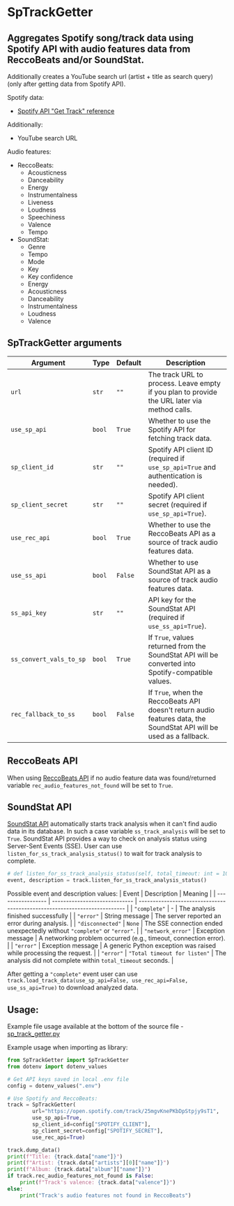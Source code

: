 # SpTrackGetter

## Aggregates Spotify song/track data using Spotify API with audio features data from ReccoBeats and/or SoundStat.
Additionally creates a YouTube search url (artist + title as search query) (only after getting data from Spotify API).

Spotify data:
- [Spotify API "Get Track" reference](https://developer.spotify.com/documentation/web-api/reference/get-track)

Additionally:
- YouTube search URL

Audio features:
- ReccoBeats:
    - Acousticness
    - Danceability
    - Energy
    - Instrumentalness
    - Liveness
    - Loudness
    - Speechiness
    - Valence
    - Tempo
- SoundStat:
    - Genre
    - Tempo
    - Mode
    - Key
    - Key confidence
    - Energy
    - Acousticness
    - Danceability
    - Instrumentalness
    - Loudness
    - Valence

## SpTrackGetter arguments
| Argument                | Type   | Default | Description                                                                                    |
| ----------------------- | ------ | ------- | ---------------------------------------------------------------------------------------------- |
| `url`                   | `str`  | `""`    | The track URL to process. Leave empty if you plan to provide the URL later via method calls.   |
| `use_sp_api`            | `bool` | `True`  | Whether to use the Spotify API for fetching track data.                                        |
| `sp_client_id`          | `str`  | `""`    | Spotify API client ID (required if `use_sp_api=True` and authentication is needed).            |
| `sp_client_secret`      | `str`  | `""`    | Spotify API client secret (required if `use_sp_api=True`).                                     |
| `use_rec_api`           | `bool` | `True`  | Whether to use the ReccoBeats API as a source of track audio features data. |
| `use_ss_api`            | `bool` | `False` | Whether to use SoundStat API as a source of track audio features data.                                |
| `ss_api_key`            | `str`  | `""`    | API key for the SoundStat API (required if `use_ss_api=True`).                                        |
| `ss_convert_vals_to_sp` | `bool` | `True`  | If `True`, values returned from the SoundStat API will be converted into Spotify-compatible values.  |
| `rec_fallback_to_ss`    | `bool` | `False` | If `True`, when the ReccoBeats API doesn't return audio features data, the SoundStat API will be used as a fallback.              |

## ReccoBeats API
When using [ReccoBeats API](https://reccobeats.com) if no audio feature data was found/returned variable `rec_audio_features_not_found` will be set to `True`.

## SoundStat API
[SoundStat API](https://soundstat.info) automatically starts track analysis when it can't find audio data in its database. In such a case variable `ss_track_analysis` will be set to `True`.
SoundStat API provides a way to check on analysis status using Server-Sent Events (SSE). User can use `listen_for_ss_track_analysis_status()` to wait for track analysis to complete.

```python
# def listen_for_ss_track_analysis_status(self, total_timeout: int = 10 * 60) -> tuple[str, str]
event, description = track.listen_for_ss_track_analysis_status()
```
Possible event and description values:
| Event            | Description                  | Meaning                                                                   |
| ----------------- | ----------------------------- | ------------------------------------------------------------------------- |
| `"complete"`      | - | The analysis finished successfully |
| `"error"`         | String message                | The server reported an error during analysis.                             |
| `"disconnected"`  | `None`                        | The SSE connection ended unexpectedly without `"complete"` or `"error"`.  |
| `"network_error"` | Exception message             | A networking problem occurred (e.g., timeout, connection error).          |
| `"error"`         | Exception message             | A generic Python exception was raised while processing the request.       |
| `"error"`         | `"Total timeout for listen"`  | The analysis did not complete within `total_timeout` seconds.             |

After getting a `"complete"` event user can use `track.load_track_data(use_sp_api=False, use_rec_api=False, use_ss_api=True)` to download analyzed data.

## Usage:
Example file usage available at the bottom of the source file - [sp_track_getter.py](sp_track_getter.py)

Example usage when importing as library:
```python
from SpTrackGetter import SpTrackGetter
from dotenv import dotenv_values

# Get API keys saved in local .env file
config = dotenv_values(".env")

# Use Spotify and ReccoBeats:
track = SpTrackGetter(
        url="https://open.spotify.com/track/25mgvKnePKbDpStpjy9sT1",
        use_sp_api=True,
        sp_client_id=config["SPOTIFY_CLIENT"],
        sp_client_secret=config["SPOTIFY_SECRET"],
        use_rec_api=True)

track.dump_data()
print(f"Title: {track.data["name"]}")
print(f"Artist: {track.data["artists"][0]["name"]}")
print(f"Album: {track.data["album"]["name"]}")
if track.rec_audio_features_not_found is False:
    print(f"Track's valence: {track.data["valence"]}")
else:
    print("Track's audio features not found in ReccoBeats")
```
